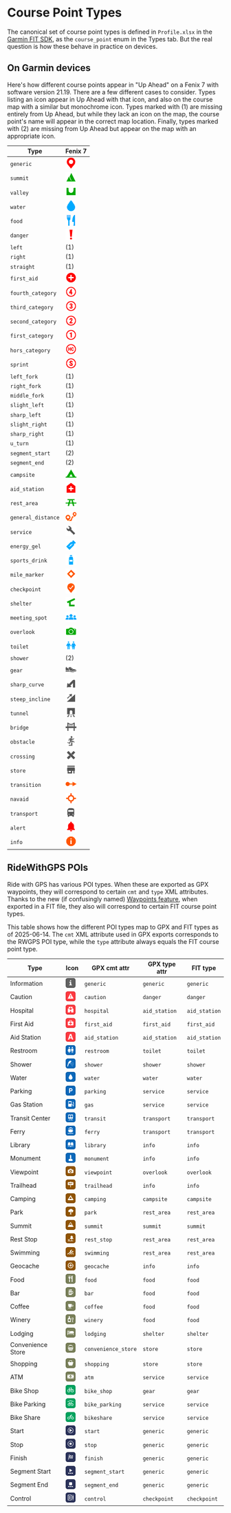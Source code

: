 # Course Point Types

The canonical set of course point types is defined in `Profile.xlsx` in the
[Garmin FIT SDK](https://developer.garmin.com/fit/download/), as the
`course_point` enum in the Types tab.  But the real question is how these
behave in practice on devices.

## On Garmin devices

Here's how different course points appear in "Up Ahead" on a Fenix 7 with
software version 21.19.  There are a few different cases to consider.  Types
listing an icon appear in Up Ahead with that icon, and also on the course map
with a similar but monochrome icon.  Types marked with (1) are missing
entirely from Up Ahead, but while they lack an icon on the map, the course
point's name will appear in the correct map location.  Finally, types marked
with (2) are missing from Up Ahead but appear on the map with an appropriate
icon.

| Type               | Fenix 7                               |
|--------------------|---------------------------------------|
| `generic`          | ![Generic](img/sample00a.png)         |
| `summit`           | ![Summit](img/sample00b.png)          |
| `valley`           | ![Valley](img/sample00c.png)          |
| `water`            | ![Water](img/sample00d.png)           |
| `food`             | ![Food](img/sample01a.png)            |
| `danger`           | ![Danger](img/sample01b.png)          |
| `left`             | (1)                                   |
| `right`            | (1)                                   |
| `straight`         | (1)                                   |
| `first_aid`        | ![FirstAid](img/sample02a.png)        |
| `fourth_category`  | ![FourthCategory](img/sample02b.png)  |
| `third_category`   | ![ThirdCategory](img/sample02c.png)   |
| `second_category`  | ![SecondCategory](img/sample03a.png)  |
| `first_category`   | ![FirstCategory](img/sample03b.png)   |
| `hors_category`    | ![HorsCategory](img/sample03c.png)    |
| `sprint`           | ![Sprint](img/sample03d.png)          |
| `left_fork`        | (1)                                   |
| `right_fork`       | (1)                                   |
| `middle_fork`      | (1)                                   |
| `slight_left`      | (1)                                   |
| `sharp_left`       | (1)                                   |
| `slight_right`     | (1)                                   |
| `sharp_right`      | (1)                                   |
| `u_turn`           | (1)                                   |
| `segment_start`    | (2)                                   |
| `segment_end`      | (2)                                   |
| `campsite`         | ![Campsite](img/sample06a.png)        |
| `aid_station`      | ![AidStation](img/sample06b.png)      |
| `rest_area`        | ![RestArea](img/sample07a.png)        |
| `general_distance` | ![GeneralDistance](img/sample07b.png) |
| `service`          | ![Service](img/sample07c.png)         |
| `energy_gel`       | ![EnergyGel](img/sample07d.png)       |
| `sports_drink`     | ![SportsDrink](img/sample08a.png)     |
| `mile_marker`      | ![MileMarker](img/sample08b.png)      |
| `checkpoint`       | ![Checkpoint](img/sample08c.png)      |
| `shelter`          | ![Shelter](img/sample08d.png)         |
| `meeting_spot`     | ![MeetingSpot](img/sample09a.png)     |
| `overlook`         | ![Overlook](img/sample09b.png)        |
| `toilet`           | ![Toilet](img/sample09c.png)          |
| `shower`           | (2)                                   |
| `gear`             | ![Gear](img/sample10a.png)            |
| `sharp_curve`      | ![SharpCurve](img/sample10b.png)      |
| `steep_incline`    | ![SteepIncline](img/sample10c.png)    |
| `tunnel`           | ![Tunnel](img/sample10d.png)          |
| `bridge`           | ![Bridge](img/sample11a.png)          |
| `obstacle`         | ![Obstacle](img/sample11b.png)        |
| `crossing`         | ![Crossing](img/sample11c.png)        |
| `store`            | ![Store](img/sample11d.png)           |
| `transition`       | ![Transition](img/sample12a.png)      |
| `navaid`           | ![Navaid](img/sample12b.png)          |
| `transport`        | ![Transport](img/sample12c.png)       |
| `alert`            | ![Alert](img/sample12d.png)           |
| `info`             | ![Info](img/sample13a.png)            |

## RideWithGPS POIs

Ride with GPS has various POI types.  When these are exported as GPX
waypoints, they will correspond to certain `cmt` and `type` XML attributes.
Thanks to the new (if confusingly named) [Waypoints
feature](https://ridewithgps.com/news/11178-introducing-waypoints), when
exported in a FIT file, they also will correspond to certain FIT course point
types.

This table shows how the different POI types map to GPX and FIT types as of
2025-06-14.  The `cmt` XML attribute used in GPX exports corresponds to the
RWGPS POI type, while the `type` attribute always equals the FIT course point
type.

| Type              | Icon                                                  | GPX cmt attr        | GPX type attr | FIT type      |
|-------------------|-------------------------------------------------------|---------------------|---------------|---------------|
| Information       | ![Information](img/rwgps-information.png)             | `generic`           | `generic`     | `generic`     |
| Caution           | ![Caution](img/rwgps-caution.png)                     | `caution`           | `danger`      | `danger`      |
| Hospital          | ![Hospital](img/rwgps-hospital.png)                   | `hospital`          | `aid_station` | `aid_station` |
| First Aid         | ![First Aid](img/rwgps-first-aid.png)                 | `first_aid`         | `first_aid`   | `first_aid`   |
| Aid Station       | ![Aid Station](img/rwgps-aid-station.png)             | `aid_station`       | `aid_station` | `aid_station` |
| Restroom          | ![Restroom](img/rwgps-restroom.png)                   | `restroom`          | `toilet`      | `toilet`      |
| Shower            | ![Shower](img/rwgps-shower.png)                       | `shower`            | `shower`      | `shower`      |
| Water             | ![Water](img/rwgps-water.png)                         | `water`             | `water`       | `water`       |
| Parking           | ![Parking](img/rwgps-parking.png)                     | `parking`           | `service`     | `service`     |
| Gas Station       | ![Gas Station](img/rwgps-gas-station.png)             | `gas`               | `service`     | `service`     |
| Transit Center    | ![Transit Center](img/rwgps-transit-center.png)       | `transit`           | `transport`   | `transport`   |
| Ferry             | ![Ferry](img/rwgps-ferry.png)                         | `ferry`             | `transport`   | `transport`   |
| Library           | ![Library](img/rwgps-library.png)                     | `library`           | `info`        | `info`        |
| Monument          | ![Monument](img/rwgps-monument.png)                   | `monument`          | `info`        | `info`        |
| Viewpoint         | ![Viewpoint](img/rwgps-viewpoint.png)                 | `viewpoint`         | `overlook`    | `overlook`    |
| Trailhead         | ![Trailhead](img/rwgps-trailhead.png)                 | `trailhead`         | `info`        | `info`        |
| Camping           | ![Camping](img/rwgps-camping.png)                     | `camping`           | `campsite`    | `campsite`    |
| Park              | ![Park](img/rwgps-park.png)                           | `park`              | `rest_area`   | `rest_area`   |
| Summit            | ![Summit](img/rwgps-summit.png)                       | `summit`            | `summit`      | `summit`      |
| Rest Stop         | ![Rest Stop](img/rwgps-rest-stop.png)                 | `rest_stop`         | `rest_area`   | `rest_area`   |
| Swimming          | ![Swimming](img/rwgps-swimming.png)                   | `swimming`          | `rest_area`   | `rest_area`   |
| Geocache          | ![Geocache](img/rwgps-geocache.png)                   | `geocache`          | `info`        | `info`        |
| Food              | ![Food](img/rwgps-food.png)                           | `food`              | `food`        | `food`        |
| Bar               | ![Bar](img/rwgps-bar.png)                             | `bar`               | `food`        | `food`        |
| Coffee            | ![Coffee](img/rwgps-coffee.png)                       | `coffee`            | `food`        | `food`        |
| Winery            | ![Winery](img/rwgps-winery.png)                       | `winery`            | `food`        | `food`        |
| Lodging           | ![Lodging](img/rwgps-lodging.png)                     | `lodging`           | `shelter`     | `shelter`     |
| Convenience Store | ![Convenience Store](img/rwgps-convenience-store.png) | `convenience_store` | `store`       | `store`       |
| Shopping          | ![Shopping](img/rwgps-shopping.png)                   | `shopping`          | `store`       | `store`       |
| ATM               | ![ATM](img/rwgps-atm.png)                             | `atm`               | `service`     | `service`     |
| Bike Shop         | ![Bike Shop](img/rwgps-bike-shop.png)                 | `bike_shop`         | `gear`        | `gear`        |
| Bike Parking      | ![Bike Parking](img/rwgps-bike-parking.png)           | `bike_parking`      | `service`     | `service`     |
| Bike Share        | ![Bike Share](img/rwgps-bike-share.png)               | `bikeshare`         | `service`     | `service`     |
| Start             | ![Start](img/rwgps-start.png)                         | `start`             | `generic`     | `generic`     |
| Stop              | ![Stop](img/rwgps-stop.png)                           | `stop`              | `generic`     | `generic`     |
| Finish            | ![Finish](img/rwgps-finish.png)                       | `finish`            | `generic`     | `generic`     |
| Segment Start     | ![Segment Start](img/rwgps-segment-start.png)         | `segment_start`     | `generic`     | `generic`     |
| Segment End       | ![Segment End](img/rwgps-segment-end.png)             | `segment_end`       | `generic`     | `generic`     |
| Control           | ![Control](img/rwgps-control.png)                     | `control`           | `checkpoint`  | `checkpoint`  |

